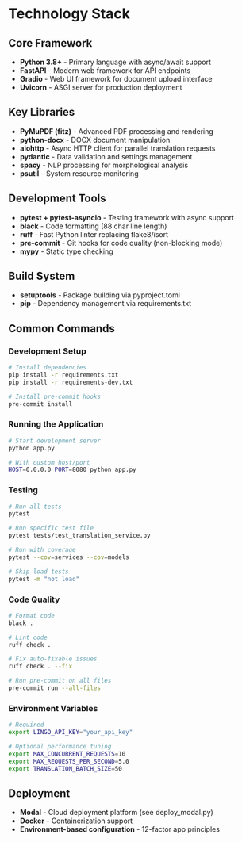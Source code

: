 # Technology Stack

## Core Framework
- **Python 3.8+** - Primary language with async/await support
- **FastAPI** - Modern web framework for API endpoints
- **Gradio** - Web UI framework for document upload interface
- **Uvicorn** - ASGI server for production deployment

## Key Libraries
- **PyMuPDF (fitz)** - Advanced PDF processing and rendering
- **python-docx** - DOCX document manipulation
- **aiohttp** - Async HTTP client for parallel translation requests
- **pydantic** - Data validation and settings management
- **spacy** - NLP processing for morphological analysis
- **psutil** - System resource monitoring

## Development Tools
- **pytest + pytest-asyncio** - Testing framework with async support
- **black** - Code formatting (88 char line length)
- **ruff** - Fast Python linter replacing flake8/isort
- **pre-commit** - Git hooks for code quality (non-blocking mode)
- **mypy** - Static type checking

## Build System
- **setuptools** - Package building via pyproject.toml
- **pip** - Dependency management via requirements.txt

## Common Commands

### Development Setup
```bash
# Install dependencies
pip install -r requirements.txt
pip install -r requirements-dev.txt

# Install pre-commit hooks
pre-commit install
```

### Running the Application
```bash
# Start development server
python app.py

# With custom host/port
HOST=0.0.0.0 PORT=8080 python app.py
```

### Testing
```bash
# Run all tests
pytest

# Run specific test file
pytest tests/test_translation_service.py

# Run with coverage
pytest --cov=services --cov=models

# Skip load tests
pytest -m "not load"
```

### Code Quality
```bash
# Format code
black .

# Lint code
ruff check .

# Fix auto-fixable issues
ruff check . --fix

# Run pre-commit on all files
pre-commit run --all-files
```

### Environment Variables
```bash
# Required
export LINGO_API_KEY="your_api_key"

# Optional performance tuning
export MAX_CONCURRENT_REQUESTS=10
export MAX_REQUESTS_PER_SECOND=5.0
export TRANSLATION_BATCH_SIZE=50
```

## Deployment
- **Modal** - Cloud deployment platform (see deploy_modal.py)
- **Docker** - Containerization support
- **Environment-based configuration** - 12-factor app principles
